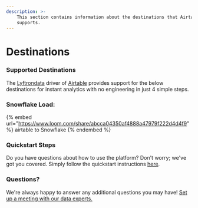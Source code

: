 ```yaml
---
description: >-
    This section contains information about the destinations that Airtable
    supports.
---
```


# Destinations

### Supported Destinations

The [Lyftrondata](https://www.lyftrondata.com/) driver of [Airtable](https://www.lyftrondata.com/integration/business-analytics/airtable/) provides support for the below destinations for instant analytics with no engineering in just 4 simple steps.

### Snowflake Load:

{% embed url="https://www.loom.com/share/abcca04350af4888a47979f222d4d4f9" %}
airtable to Snowflake
{% endembed %}

### Quickstart Steps

Do you have questions about how to use the platform? Don't worry; we've got you covered. Simply follow the quickstart instructions [here](README.md).

### Questions? <a href="#questions" id="questions"></a>

We're always happy to answer any additional questions you may have! [Set up a meeting with our data experts.](https://www.lyftrondata.com/book-a-meeting/)
